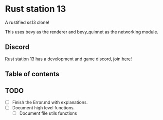 # Rust station 13
A rustified ss13 clone!

This uses bevy as the renderer and bevy_quinnet as the networking module.

## Discord
Rust station 13 has a development and game discord, join [here!](https://discord.gg/pnvyqBAT2e)

## Table of contents

## TODO
- [ ] Finish the Error.md with explanations.
- [ ] Document high level functions.
    - [ ] Document file utils functions
